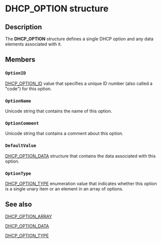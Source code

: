 # DHCP_OPTION structure

## Description

The **DHCP_OPTION** structure defines a single DHCP option and any data elements associated with it.

## Members

### `OptionID`

[DHCP_OPTION_ID](https://learn.microsoft.com/previous-versions/windows/desktop/dhcp/dhcp-server-management-type-definitions) value that specifies a unique ID number (also called a "code") for this option.

### `OptionName`

Unicode string that contains the name of this option.

### `OptionComment`

Unicode string that contains a comment about this option.

### `DefaultValue`

[DHCP_OPTION_DATA](https://learn.microsoft.com/windows/desktop/api/dhcpsapi/ns-dhcpsapi-dhcp_option_data) structure that contains the data associated with this option.

### `OptionType`

[DHCP_OPTION_TYPE](https://learn.microsoft.com/windows/desktop/api/dhcpsapi/ne-dhcpsapi-dhcp_option_type) enumeration value that indicates whether this option is a single unary item or an element in an array of options.

## See also

[DHCP_OPTION_ARRAY](https://learn.microsoft.com/windows/desktop/api/dhcpsapi/ns-dhcpsapi-dhcp_option_array)

[DHCP_OPTION_DATA](https://learn.microsoft.com/windows/desktop/api/dhcpsapi/ns-dhcpsapi-dhcp_option_data)

[DHCP_OPTION_TYPE](https://learn.microsoft.com/windows/desktop/api/dhcpsapi/ne-dhcpsapi-dhcp_option_type)
